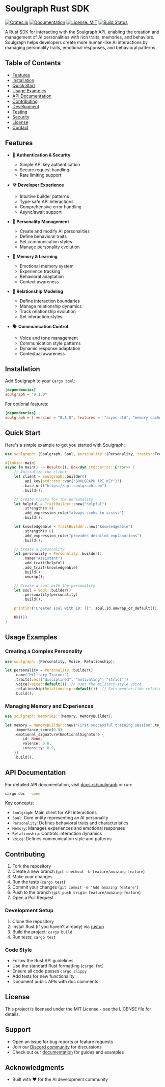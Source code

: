 # Soulgraph Rust SDK

[![Crates.io](https://img.shields.io/crates/v/soulgraph.svg)](https://crates.io/crates/soulgraph)
[![Documentation](https://docs.rs/soulgraph/badge.svg)](https://docs.rs/soulgraph)
[![License: MIT](https://img.shields.io/badge/License-MIT-yellow.svg)](https://opensource.org/licenses/MIT)
[![Build Status](https://github.com/soulgraph/soulgraph-rs/workflows/CI/badge.svg)](https://github.com/soulgraph/soulgraph-rs/actions)

A Rust SDK for interacting with the Soulgraph API, enabling the creation and management of AI personalities with rich traits, memories, and behaviors. Soulgraph helps developers create more human-like AI interactions by managing personality traits, emotional responses, and behavioral patterns.

## Table of Contents

- [Features](#features)
- [Installation](#installation)
- [Quick Start](#quick-start)
- [Usage Examples](#usage-examples)
- [API Documentation](#api-documentation)
- [Contributing](#contributing)
- [Development](#development)
- [Testing](#testing)
- [Security](#security)
- [License](#license)
- [Contact](#contact)

## Features

- 🔑 **Authentication & Security**

  - Simple API key authentication
  - Secure request handling
  - Rate limiting support

- 🛠️ **Developer Experience**

  - Intuitive builder patterns
  - Type-safe API interactions
  - Comprehensive error handling
  - Async/await support

- 🧠 **Personality Management**

  - Create and modify AI personalities
  - Define behavioral traits
  - Set communication styles
  - Manage personality evolution

- 💭 **Memory & Learning**

  - Emotional memory system
  - Experience tracking
  - Behavioral adaptation
  - Context awareness

- 🤖 **Relationship Modeling**

  - Define interaction boundaries
  - Manage relationship dynamics
  - Track relationship evolution
  - Set interaction styles

- 🗣️ **Communication Control**
  - Voice and tone management
  - Communication style patterns
  - Dynamic response adaptation
  - Contextual awareness

## Installation

Add Soulgraph to your `Cargo.toml`:

```toml
[dependencies]
soulgraph = "0.1.0"
```

For optional features:

```toml
[dependencies]
soulgraph = { version = "0.1.0", features = ["async-std", "memory-cache"] }
```

## Quick Start

Here's a simple example to get you started with Soulgraph:

```rust
use soulgraph::{Soulgraph, Soul, personality::{Personality, traits::TraitBuilder}};

#[tokio::main]
async fn main() -> Result<(), Box<dyn std::error::Error>> {
    // Initialize the client
    let client = Soulgraph::builder()
        .api_key(std::env::var("SOULGRAPH_API_KEY")?)
        .base_url("https://api.soulgraph.com")
        .build();

    // Create traits for the personality
    let helpful = TraitBuilder::new("helpful")
        .strength(0.9)
        .add_expression_rule("always seeks to assist")
        .build();

    let knowledgeable = TraitBuilder::new("knowledgeable")
        .strength(0.8)
        .add_expression_rule("provides detailed explanations")
        .build();

    // Create a personality
    let personality = Personality::builder()
        .name("Assistant")
        .add_trait(helpful)
        .add_trait(knowledgeable)
        .build()
        .unwrap();

    // Create a soul with the personality
    let soul = Soul::builder()
        .personality(personality)
        .build();

    println!("Created soul with ID: {}", soul.id.unwrap_or_default());

    Ok(())
}
```

## Usage Examples

### Creating a Complex Personality

```rust
use soulgraph::{Personality, Voice, Relationship};

let personality = Personality::builder()
    .name("Military Trainer")
    .traits(vec!["disciplined", "motivating", "strict"])
    .voice(Voice::default())  // Uses the military-style voice
    .relationship(Relationship::default())  // Sets mentor-like relationship
    .build();
```

### Managing Memory and Experiences

```rust
use soulgraph::memories::{Memory, MemoryBuilder};

let memory = MemoryBuilder::new("First successful training session".to_string())
    .importance_score(0.8)
    .emotional_signature(EmotionalSignature {
        id: None,
        valence: 0.8,
        intensity: 0.9,
    })
    .build();
```

## API Documentation

For detailed API documentation, visit [docs.rs/soulgraph](https://docs.rs/soulgraph) or run:

```bash
cargo doc --open
```

Key concepts:

- `Soulgraph`: Main client for API interactions
- `Soul`: Core entity representing an AI personality
- `Personality`: Defines behavioral traits and characteristics
- `Memory`: Manages experiences and emotional responses
- `Relationship`: Controls interaction dynamics
- `Voice`: Defines communication style and patterns

## Contributing

1. Fork the repository
2. Create a new branch (`git checkout -b feature/amazing-feature`)
3. Make your changes
4. Run the tests (`cargo test`)
5. Commit your changes (`git commit -m 'Add amazing feature'`)
6. Push to the branch (`git push origin feature/amazing-feature`)
7. Open a Pull Request

### Development Setup

1. Clone the repository
2. Install Rust (if you haven't already) via [rustup](https://rustup.rs/)
3. Build the project: `cargo build`
4. Run tests: `cargo test`

### Code Style

- Follow the Rust API guidelines
- Use the standard Rust formatting (`cargo fmt`)
- Ensure all code passes `cargo clippy`
- Add tests for new functionality
- Document public APIs with doc comments

## License

This project is licensed under the MIT License - see the LICENSE file for details.

## Support

- Open an issue for bug reports or feature requests
- Join our [Discord community](https://discord.gg/soulgraph) for discussions
- Check out our [documentation](https://docs.soulgraph.com) for guides and examples

## Acknowledgments

- Built with ❤️ for the AI development community
